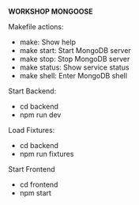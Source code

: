 **WORKSHOP MONGOOSE**

Makefile actions:
- make: Show help
- make start: Start MongoDB server
- make stop: Stop MongoDB server
- make status: Show service status
- make shell: Enter MongoDB shell

Start Backend:
- cd backend
- npm run dev

Load Fixtures:
- cd backend
- npm run fixtures

Start Frontend
- cd frontend
- npm start
